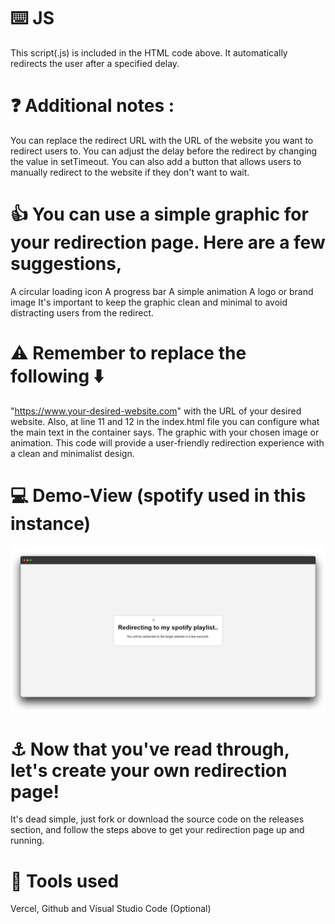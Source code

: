 # ⌨️ JS

This script(.js) is included in the HTML code above. It automatically redirects the user after a specified delay.

# ❓ Additional notes :

You can replace the redirect URL with the URL of the website you want to redirect users to.
You can adjust the delay before the redirect by changing the value in setTimeout.
You can also add a button that allows users to manually redirect to the website if they don't want to wait.

# 👍 You can use a simple graphic for your redirection page. Here are a few suggestions,

A circular loading icon
A progress bar
A simple animation
A logo or brand image
It's important to keep the graphic clean and minimal to avoid distracting users from the redirect.

# ⚠️ Remember to replace the following ⬇️

"https://www.your-desired-website.com" with the URL of your desired website. Also, at line 11 and 12 in the index.html file you can configure what the main text in the container says.
The graphic with your chosen image or animation.
This code will provide a user-friendly redirection experience with a clean and minimalist design.

# 💻 Demo-View (spotify used in this instance)

![image](https://github.com/vornex-gh/a-neat-redirection-page/blob/main/demoview.png?raw=true)

# ⚓ Now that you've read through, let's create your own redirection page!

It's dead simple, just fork or download the source code on the releases section, and follow the steps above to get your redirection page up and running. 

# 🔨 Tools used

Vercel, Github and Visual Studio Code (Optional)
